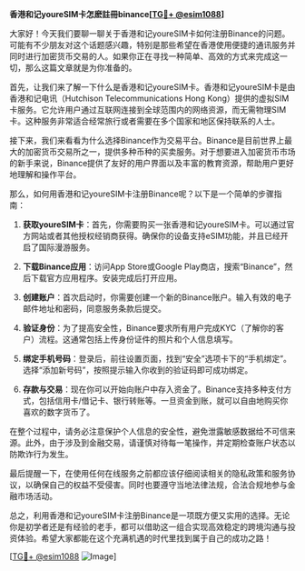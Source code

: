 **香港和记youreSIM卡怎麽註冊binance[[TG💪+ @esim1088](https://t.me/s/esim1088)]**

大家好！今天我们要聊一聊关于香港和记youreSIM卡如何注册Binance的问题。可能有不少朋友对这个话题感兴趣，特别是那些希望在香港使用便捷的通讯服务并同时进行加密货币交易的人。如果你正在寻找一种简单、高效的方式来完成这一切，那么这篇文章就是为你准备的。

首先，让我们来了解一下什么是香港和记youreSIM卡。香港和记youreSIM卡是由香港和记电讯（Hutchison Telecommunications Hong Kong）提供的虚拟SIM卡服务。它允许用户通过互联网连接到全球范围内的网络资源，而无需物理SIM卡。这种服务非常适合经常旅行或者需要在多个国家和地区保持联系的人士。

接下来，我们来看看为什么选择Binance作为交易平台。Binance是目前世界上最大的加密货币交易所之一，提供多种币种的买卖服务。对于想要进入加密货币市场的新手来说，Binance提供了友好的用户界面以及丰富的教育资源，帮助用户更好地理解和操作平台。

那么，如何用香港和记youreSIM卡注册Binance呢？以下是一个简单的步骤指南：

1. **获取youreSIM卡**：首先，你需要购买一张香港和记youreSIM卡。可以通过官方网站或者其他授权经销商获得。确保你的设备支持eSIM功能，并且已经开启了国际漫游服务。

2. **下载Binance应用**：访问App Store或Google Play商店，搜索“Binance”，然后下载官方应用程序。安装完成后打开应用。

3. **创建账户**：首次启动时，你需要创建一个新的Binance账户。输入有效的电子邮件地址和密码，同意服务条款后提交。

4. **验证身份**：为了提高安全性，Binance要求所有用户完成KYC（了解你的客户）流程。这通常包括上传身份证件的照片和个人信息填写。

5. **绑定手机号码**：登录后，前往设置页面，找到“安全”选项卡下的“手机绑定”。选择“添加新号码”，按照提示输入你收到的验证码即可成功绑定。

6. **存款与交易**：现在你可以开始向账户中存入资金了。Binance支持多种支付方式，包括信用卡/借记卡、银行转账等。一旦资金到账，就可以自由地购买你喜欢的数字货币了。

在整个过程中，请务必注意保护个人信息的安全性，避免泄露敏感数据给不可信来源。此外，由于涉及到金融交易，请谨慎对待每一笔操作，并定期检查账户状态以防欺诈行为发生。

最后提醒一下，在使用任何在线服务之前都应该仔细阅读相关的隐私政策和服务协议，以确保自己的权益不受侵害。同时也要遵守当地法律法规，合法合规地参与金融市场活动。

总之，利用香港和记youreSIM卡注册Binance是一项既方便又实用的选择。无论你是初学者还是有经验的老手，都可以借助这一组合实现高效稳定的跨境沟通与投资体验。希望大家都能在这个充满机遇的时代里找到属于自己的成功之路！

[[TG💪+ @esim1088](https://t.me/s/esim1088) ![Image](https://i.postimg.cc/4NQfJmqS/Snipaste-2025-05-13-00-14-12.png)]